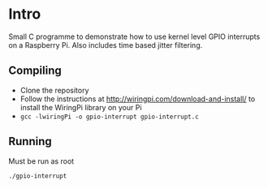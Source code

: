 Intro
=====

Small C programme to demonstrate how to use kernel level GPIO interrupts on a Raspberry Pi. Also includes time based jitter filtering.

Compiling
---------

* Clone the repository
* Follow the instructions at http://wiringpi.com/download-and-install/ to install the WiringPi library on your Pi
* ```gcc -lwiringPi -o gpio-interrupt gpio-interrupt.c```

Running
-------
Must be run as root

```
./gpio-interrupt
```
